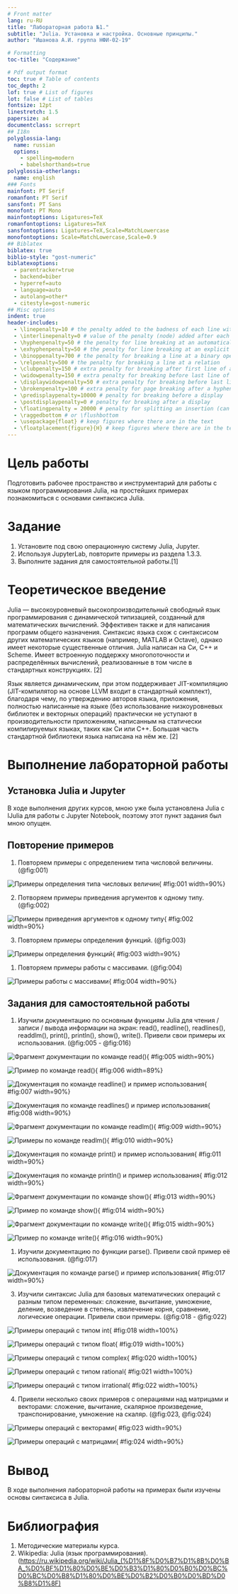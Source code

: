```yaml
---
# Front matter
lang: ru-RU
title: "Лабораторная работа №1."
subtitle: "Julia. Установка и настройка. Основные принципы."
author: "Ишанова А.И. группа НФИ-02-19"

# Formatting
toc-title: "Содержание"

# Pdf output format
toc: true # Table of contents
toc_depth: 2
lof: true # List of figures
lot: false # List of tables
fontsize: 12pt
linestretch: 1.5
papersize: a4
documentclass: scrreprt
## I18n
polyglossia-lang:
  name: russian
  options:
	- spelling=modern
	- babelshorthands=true
polyglossia-otherlangs:
  name: english
### Fonts
mainfont: PT Serif
romanfont: PT Serif
sansfont: PT Sans
monofont: PT Mono
mainfontoptions: Ligatures=TeX
romanfontoptions: Ligatures=TeX
sansfontoptions: Ligatures=TeX,Scale=MatchLowercase
monofontoptions: Scale=MatchLowercase,Scale=0.9
## Biblatex
biblatex: true
biblio-style: "gost-numeric"
biblatexoptions:
  - parentracker=true
  - backend=biber
  - hyperref=auto
  - language=auto
  - autolang=other*
  - citestyle=gost-numeric
## Misc options
indent: true
header-includes:
  - \linepenalty=10 # the penalty added to the badness of each line within a paragraph (no associated penalty node) Increasing the value makes tex try to have fewer lines in the paragraph.
  - \interlinepenalty=0 # value of the penalty (node) added after each line of a paragraph.
  - \hyphenpenalty=50 # the penalty for line breaking at an automatically inserted hyphen
  - \exhyphenpenalty=50 # the penalty for line breaking at an explicit hyphen
  - \binoppenalty=700 # the penalty for breaking a line at a binary operator
  - \relpenalty=500 # the penalty for breaking a line at a relation
  - \clubpenalty=150 # extra penalty for breaking after first line of a paragraph
  - \widowpenalty=150 # extra penalty for breaking before last line of a paragraph
  - \displaywidowpenalty=50 # extra penalty for breaking before last line before a display math
  - \brokenpenalty=100 # extra penalty for page breaking after a hyphenated line
  - \predisplaypenalty=10000 # penalty for breaking before a display
  - \postdisplaypenalty=0 # penalty for breaking after a display
  - \floatingpenalty = 20000 # penalty for splitting an insertion (can only be split footnote in standard LaTeX)
  - \raggedbottom # or \flushbottom
  - \usepackage{float} # keep figures where there are in the text
  - \floatplacement{figure}{H} # keep figures where there are in the text
---
```


# Цель работы

Подготовить рабочее пространство и инструментарий для работы с языком программирования Julia, на простейших примерах познакомиться с основами синтаксиса Julia.

# Задание

1. Установите под свою операционную систему Julia, Jupyter.
2. Используя JupyterLab, повторите примеры из раздела 1.3.3.
3. Выполните задания для самостоятельной работы.[1]

# Теоретическое введение

Julia — высокоуровневый высокопроизводительный свободный язык программирования с динамической типизацией, созданный для математических вычислений. Эффективен также и для написания программ общего назначения. Синтаксис языка схож с синтаксисом других математических языков (например, MATLAB и Octave), однако имеет некоторые существенные отличия. Julia написан на Си, C++ и Scheme. Имеет встроенную поддержку многопоточности и распределённых вычислений, реализованные в том числе в стандартных конструкциях. [2]

Язык является динамическим, при этом поддерживает JIT-компиляцию (JIT-компилятор на основе LLVM входит в стандартный комплект), благодаря чему, по утверждению авторов языка, приложения, полностью написанные на языке (без использование низкоуровневых библиотек и векторных операций) практически не уступают в производительности приложениям, написанным на статически компилируемых языках, таких как Си или C++. Большая часть стандартной библиотеки языка написана на нём же. [2]

# Выполнение лабораторной работы

## Установка Julia и Jupyter

В ходе выполнения других курсов, мною уже была установлена Julia с IJulia для работы с Jupyter Notebook, поэтому этот пункт задания был мною опущен.

## Повторение примеров

1. Повторяем примеры с определением типа числовой величины. (@fig:001)

![Примеры определения типа числовых величин](pics/1.png){ #fig:001 width=90%}

2. Потворяем примеры приведения аргументов к одному типу. (@fig:002)

![Примеры приведения аргументов к одному типу](pics/2.png){ #fig:002 width=90%}

3. Повторяем примеры определения функций. (@fig:003)

![Примеры определения функций](pics/3.png){ #fig:003 width=90%}

1. Повторяем примеры работы с массивами. (@fig:004)

![Примеры работы с массивами](pics/4.png){ #fig:004 width=90%}

## Задания для самостоятельной работы

1. Изучили документацию по основным функциям Julia для чтения / записи / вывода информации на экран: read(), readline(), readlines(), readdlm(), print(), println(), show(), write(). Привели свои примеры их использования. (@fig:005 - @fig:016)

![Фрагмент документации по команде read()](pics/5.png){ #fig:005 width=90%}

![Пример по команде read()](pics/6.png){ #fig:006 width=89%}

![Документация по команде readline() и пример использования](pics/7.png){ #fig:007 width=90%}

![Документация по команде readlines() и пример использования](pics/8.png){ #fig:008 width=90%}

![Фрагмент документации по команде readlm()](pics/9.png){ #fig:009 width=90%}

![Примеры по команде readlm()](pics/10.png){ #fig:010 width=90%}

![Документация по команде print() и пример использования](pics/11.png){ #fig:011 width=90%}

![Документация по команде println() и пример использования](pics/12.png){ #fig:012 width=90%}

![Фрагмент документации по команде show()](pics/13.png){ #fig:013 width=90%}

![Пример по команде show()](pics/14.png){ #fig:014 width=90%}

![Фрагмент документации по команде write()](pics/15.png){ #fig:015 width=90%}

![Пример по команде write()](pics/16.png){ #fig:016 width=90%}

1. Изучили документацию по функции parse(). Привели свой пример её использования. (@fig:017)

![Документация по команде parse() и пример использования](pics/17.png){ #fig:017 width=90%}

3. Изучили синтаксис Julia для базовых математических операций с разным типом переменных: сложение, вычитание, умножение, деление, возведение в степень, извлечение корня, сравнение, логические операции. Привели свои примеры. (@fig:018 - @fig:022)

![Примеры операций с типом int](pics/18.png){ #fig:018 width=100%}

![Примеры операций с типом float](pics/19.png){ #fig:019 width=100%}

![Примеры операций с типом complex](pics/20.png){ #fig:020 width=100%}

![Примеры операций с типом rational](pics/21.png){ #fig:021 width=100%}

![Примеры операций с типом irrational](pics/22.png){ #fig:022 width=100%}

4. Привели несколько своих примеров с операциями над матрицами и векторами: сложение, вычитание, скалярное произведение, транспонирование, умножение на скаляр. (@fig:023, @fig:024)

![Примеры операций с векторами](pics/23.png){ #fig:023 width=90%}

![Примеры операций с матрицами](pics/24.png){ #fig:024 width=90%}

# Вывод

В ходе выполнения лабораторной работы на примерах были изучены основы синтаксиса в Julia.

# Библиография

1. Методические материалы курса.
2. Wikipedia: Julia (язык программирования). (https://ru.wikipedia.org/wiki/Julia_(%D1%8F%D0%B7%D1%8B%D0%BA_%D0%BF%D1%80%D0%BE%D0%B3%D1%80%D0%B0%D0%BC%D0%BC%D0%B8%D1%80%D0%BE%D0%B2%D0%B0%D0%BD%D0%B8%D1%8F)
